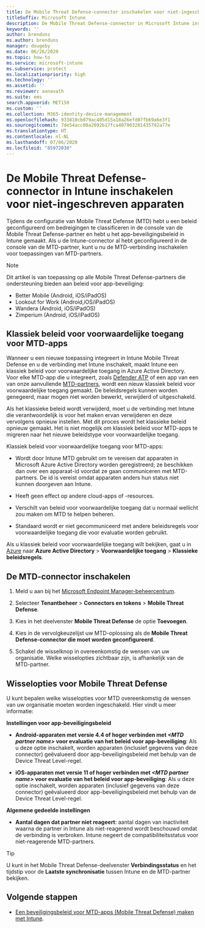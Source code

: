 ```yaml
---
title: De Mobile Threat Defense-connector inschakelen voor niet-ingeschreven apparaten
titleSuffix: Microsoft Intune
description: De Mobile Threat Defense-connector in Microsoft Intune inschakelen voor niet-ingeschreven apparaten.
keywords: ''
author: brenduns
ms.author: brenduns
manager: dougeby
ms.date: 06/26/2020
ms.topic: how-to
ms.service: microsoft-intune
ms.subservice: protect
ms.localizationpriority: high
ms.technology: ''
ms.assetid: ''
ms.reviewer: aanavath
ms.suite: ems
search.appverid: MET150
ms.custom: ''
ms.collection: M365-identity-device-management
ms.openlocfilehash: 933810cb079ac405d15a18a26efd07fb69a6e3f1
ms.sourcegitcommit: 7de54acc80a2092b17fca407903281435792a77e
ms.translationtype: HT
ms.contentlocale: nl-NL
ms.lasthandoff: 07/06/2020
ms.locfileid: "85972030"
---
```

# <a name="enable-the-mobile-threat-defense-connector-in-intune-for-unenrolled-devices"></a>De Mobile Threat Defense-connector in Intune inschakelen voor niet-ingeschreven apparaten

Tijdens de configuratie van Mobile Threat Defense (MTD) hebt u een beleid geconfigureerd om bedreigingen te classificeren in de console van de Mobile Threat Defense-partner en hebt u het app-beveiligingsbeleid in Intune gemaakt. Als u de Intune-connector al hebt geconfigureerd in de console van de MTD-partner, kunt u nu de MTD-verbinding inschakelen voor toepassingen van MTD-partners.

> [!NOTE]
> Dit artikel is van toepassing op alle Mobile Threat Defense-partners die ondersteuning bieden aan beleid voor app-beveiliging:
>
> - Better Mobile (Android, iOS/iPadOS)
> - Lookout for Work (Android,iOS/iPadOS)
> - Wandera (Android, iOS/iPadOS)
> - Zimperium (Android, iOS/iPadOS)

## <a name="classic-conditional-access-policies-for-mtd-apps"></a>Klassiek beleid voor voorwaardelijke toegang voor MTD-apps

Wanneer u een nieuwe toepassing integreert in Intune Mobile Threat Defense en u de verbinding met Intune inschakelt, maakt Intune een klassiek beleid voor voorwaardelijke toegang in Azure Active Directory. Voor elke MTD-app die u integreert, zoals [Defender ATP](advanced-threat-protection.md) of een app van een van onze aanvullende [MTD-partners](mobile-threat-defense.md#mobile-threat-defense-partners), wordt een nieuw klassiek beleid voor voorwaardelijke toegang gemaakt. De beleidsregels kunnen worden genegeerd, maar mogen niet worden bewerkt, verwijderd of uitgeschakeld.

Als het klassieke beleid wordt verwijderd, moet u de verbinding met Intune die verantwoordelijk is voor het maken ervan verwijderen en deze vervolgens opnieuw instellen. Met dit proces wordt het klassieke beleid opnieuw gemaakt. Het is niet mogelijk om klassiek beleid voor MTD-apps te migreren naar het nieuwe beleidstype voor voorwaardelijke toegang.

Klassiek beleid voor voorwaardelijke toegang voor MTD-apps:

- Wordt door Intune MTD gebruikt om te vereisen dat apparaten in Microsoft Azure Active Directory worden geregistreerd; ze beschikken dan over een apparaat-id voordat ze gaan communiceren met MTD-partners. De id is vereist omdat apparaten anders hun status niet kunnen doorgeven aan Intune.

- Heeft geen effect op andere cloud-apps of -resources.

- Verschilt van beleid voor voorwaardelijke toegang dat u normaal wellicht zou maken om MTD te helpen beheren.

- Standaard wordt er niet gecommuniceerd met andere beleidsregels voor voorwaardelijke toegang die voor evaluatie worden gebruikt.

Als u klassiek beleid voor voorwaardelijke toegang wilt bekijken, gaat u in [Azure](https://portal.azure.com/#home) naar **Azure Active Directory** > **Voorwaardelijke toegang** > **Klassieke beleidsregels**.

## <a name="to-enable-the-mtd-connector"></a>De MTD-connector inschakelen

1. Meld u aan bij het [Microsoft Endpoint Manager-beheercentrum](https://go.microsoft.com/fwlink/?linkid=2109431).

2. Selecteer **Tenantbeheer** > **Connectors en tokens** > **Mobile Threat Defense**.

3. Kies in het deelvenster **Mobile Threat Defense** de optie **Toevoegen**.

4. Kies in de vervolgkeuzelijst uw MTD-oplossing als de **Mobile Threat Defense-connector die moet worden geconfigureerd**.

    <!-- ![MTD setup in Intune](PLACEHOLDER, need a new screenshot of this page) -->

5. Schakel de wisselknop in overeenkomstig de wensen van uw organisatie. Welke wisselopties zichtbaar zijn, is afhankelijk van de MTD-partner.

## <a name="mobile-threat-defense-toggle-options"></a>Wisselopties voor Mobile Threat Defense

U kunt bepalen welke wisselopties voor MTD overeenkomstig de wensen van uw organisatie moeten worden ingeschakeld. Hier vindt u meer informatie:

**Instellingen voor app-beveiligingsbeleid**

- **Android-apparaten met versie 4.4 of hoger verbinden met *\<MTD partner name>* voor evaluatie van het beleid voor app-beveiliging**: Als u deze optie inschakelt, worden apparaten (inclusief gegevens van deze connector) geëvalueerd door app-beveiligingsbeleid met behulp van de Device Threat Level-regel.

- **iOS-apparaten met versie 11 of hoger verbinden met *\<MTD partner name>* voor evaluatie van het beleid voor app-beveiliging**: Als u deze optie inschakelt, worden apparaten (inclusief gegevens van deze connector) geëvalueerd door app-beveiligingsbeleid met behulp van de Device Threat Level-regel.

**Algemene gedeelde instellingen**

- **Aantal dagen dat partner niet reageert**: aantal dagen van inactiviteit waarna de partner in Intune als niet-reagerend wordt beschouwd omdat de verbinding is verbroken. Intune negeert de compatibiliteitsstatus voor niet-reagerende MTD-partners.

> [!TIP]
> U kunt in het Mobile Threat Defense-deelvenster **Verbindingsstatus** en het tijdstip voor de **Laatste synchronisatie** tussen Intune en de MTD-partner bekijken.

## <a name="next-steps"></a>Volgende stappen

- [Een beveiligingsbeleid voor MTD-apps (Mobile Threat Defense) maken met Intune](mtd-app-protection-policy.md).
